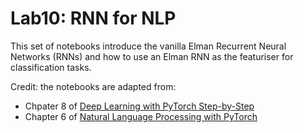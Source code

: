 Lab10: RNN for NLP
=========================

This set of notebooks introduce the vanilla Elman Recurrent Neural Networks (RNNs) and how to use an Elman RNN as the featuriser for classification tasks.

Credit: the notebooks are adapted from:

- Chpater 8 of [Deep Learning with PyTorch Step-by-Step](https://github.com/dvgodoy/PyTorchStepByStep)
- Chapter 6 of [Natural Language Processing with PyTorch](https://github.com/joosthub/PyTorchNLPBook/tree/master/chapters/chapter_6)

